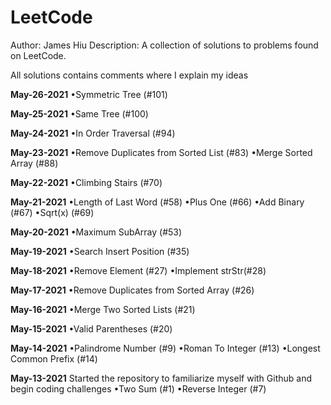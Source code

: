 # LeetCode
Author: James Hiu
Description: 
A collection of solutions to problems found on LeetCode.

All solutions contains comments where I explain my ideas

**May-26-2021**
•Symmetric Tree (#101)

**May-25-2021**
•Same Tree (#100)

**May-24-2021**
•In Order Traversal (#94)

**May-23-2021**
•Remove Duplicates from Sorted List (#83)
•Merge Sorted Array (#88)

**May-22-2021**
•Climbing Stairs (#70)

**May-21-2021**
•Length of Last Word (#58)
•Plus One (#66)
•Add Binary (#67)
•Sqrt(x) (#69)

**May-20-2021**
•Maximum SubArray (#53)

**May-19-2021**
•Search Insert Position (#35)

**May-18-2021**
•Remove Element (#27)
•Implement strStr(#28)   

**May-17-2021**
•Remove Duplicates from Sorted Array (#26)

**May-16-2021**
•Merge Two Sorted Lists (#21)

**May-15-2021**
•Valid Parentheses (#20)

**May-14-2021**
•Palindrome Number (#9)
•Roman To Integer (#13)
•Longest Common Prefix (#14) 

**May-13-2021**
Started the repository to familiarize myself with Github and begin coding challenges
•Two Sum (#1)
•Reverse Integer (#7)
